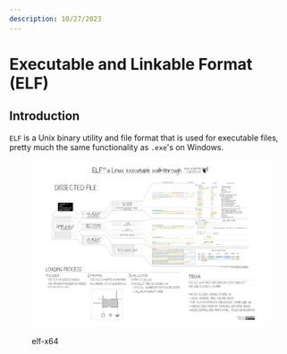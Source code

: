 ```yaml
---
description: 10/27/2023
---
```


# Executable and Linkable Format (ELF)

## Introduction

`ELF` is a Unix binary utility and file format that is used for executable files, pretty much the same functionality as `.exe`'s on Windows.

<figure><img src="../.gitbook/assets/image (175).png" alt=""><figcaption><p>elf-x64</p></figcaption></figure>
